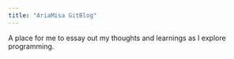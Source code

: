 ```yaml
---
title: "AriaMisa GitBlog"
---
```


A place for me to essay out my thoughts and learnings as I explore programming.
